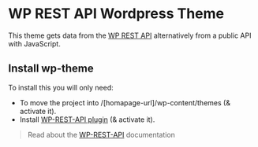 # WP REST API Wordpress Theme
This theme gets data from the [WP REST API](http://v2.wp-api.org) alternatively from a public API with JavaScript.


## Install wp-theme
To install this you will only need:
- To move the project into /\[homapage-url]/wp-content/themes \(& activate it\).
- Install [WP-REST-API plugin](https://wordpress.org/plugins/rest-api/) \(& activate it\). 

> Read about the [WP-REST-API](http://v2.wp-api.org) documentation
